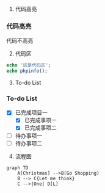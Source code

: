 1. 代码高亮
### 代码高亮
代码不高亮


2. 代码区
``` PHP
echo '这是代码区';
echo phpinfo();
```


3. To-do List
### To-do List
- [X] 已完成项目一
  - [X] 已完成事项一
  - [X] 已完成事项二
- [ ] 待办事项一
- [ ] 待办事项二

4. 流程图
```mermaid
graph TD
    A[Christmas] -->B(Go Shopping)
    B --> C{Let me think}
    C -->|One| D[L]
```
